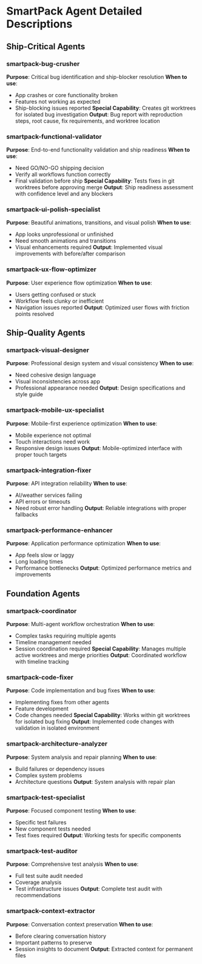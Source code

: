 # SmartPack Agent Detailed Descriptions

## Ship-Critical Agents

### smartpack-bug-crusher
**Purpose**: Critical bug identification and ship-blocker resolution
**When to use**: 
- App crashes or core functionality broken
- Features not working as expected
- Ship-blocking issues reported
**Special Capability**: Creates git worktrees for isolated bug investigation
**Output**: Bug report with reproduction steps, root cause, fix requirements, and worktree location

### smartpack-functional-validator
**Purpose**: End-to-end functionality validation and ship readiness
**When to use**:
- Need GO/NO-GO shipping decision
- Verify all workflows function correctly
- Final validation before ship
**Special Capability**: Tests fixes in git worktrees before approving merge
**Output**: Ship readiness assessment with confidence level and any blockers

### smartpack-ui-polish-specialist
**Purpose**: Beautiful animations, transitions, and visual polish
**When to use**:
- App looks unprofessional or unfinished
- Need smooth animations and transitions
- Visual enhancements required
**Output**: Implemented visual improvements with before/after comparison

### smartpack-ux-flow-optimizer
**Purpose**: User experience flow optimization
**When to use**:
- Users getting confused or stuck
- Workflow feels clunky or inefficient
- Navigation issues reported
**Output**: Optimized user flows with friction points resolved

## Ship-Quality Agents

### smartpack-visual-designer
**Purpose**: Professional design system and visual consistency
**When to use**:
- Need cohesive design language
- Visual inconsistencies across app
- Professional appearance needed
**Output**: Design specifications and style guide

### smartpack-mobile-ux-specialist
**Purpose**: Mobile-first experience optimization
**When to use**:
- Mobile experience not optimal
- Touch interactions need work
- Responsive design issues
**Output**: Mobile-optimized interface with proper touch targets

### smartpack-integration-fixer
**Purpose**: API integration reliability
**When to use**:
- AI/weather services failing
- API errors or timeouts
- Need robust error handling
**Output**: Reliable integrations with proper fallbacks

### smartpack-performance-enhancer
**Purpose**: Application performance optimization
**When to use**:
- App feels slow or laggy
- Long loading times
- Performance bottlenecks
**Output**: Optimized performance metrics and improvements

## Foundation Agents

### smartpack-coordinator
**Purpose**: Multi-agent workflow orchestration
**When to use**:
- Complex tasks requiring multiple agents
- Timeline management needed
- Session coordination required
**Special Capability**: Manages multiple active worktrees and merge priorities
**Output**: Coordinated workflow with timeline tracking

### smartpack-code-fixer
**Purpose**: Code implementation and bug fixes
**When to use**:
- Implementing fixes from other agents
- Feature development
- Code changes needed
**Special Capability**: Works within git worktrees for isolated bug fixing
**Output**: Implemented code changes with validation in isolated environment

### smartpack-architecture-analyzer
**Purpose**: System analysis and repair planning
**When to use**:
- Build failures or dependency issues
- Complex system problems
- Architecture questions
**Output**: System analysis with repair plan

### smartpack-test-specialist
**Purpose**: Focused component testing
**When to use**:
- Specific test failures
- New component tests needed
- Test fixes required
**Output**: Working tests for specific components

### smartpack-test-auditor
**Purpose**: Comprehensive test analysis
**When to use**:
- Full test suite audit needed
- Coverage analysis
- Test infrastructure issues
**Output**: Complete test audit with recommendations

### smartpack-context-extractor
**Purpose**: Conversation context preservation
**When to use**:
- Before clearing conversation history
- Important patterns to preserve
- Session insights to document
**Output**: Extracted context for permanent files